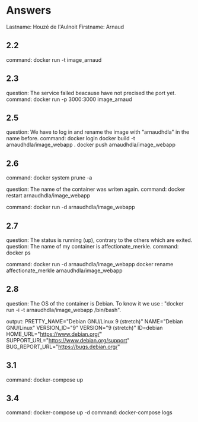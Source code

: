 # Answers

Lastname: Houzé de l'Aulnoit
Firstname: Arnaud

## 2.2
command: docker run -t image_arnaud

## 2.3
question: The service failed beacause have not precised the port yet.
command: docker run -p 3000:3000 image_arnaud

## 2.5
question: We have to log in and rename the image with "arnaudhdla" in the name before.
command: docker login
docker build -t arnaudhdla/image_webapp .
docker push arnaudhdla/image_webapp

## 2.6
command: docker system prune -a

question: The name of the container was writen again.
command: docker restart arnaudhdla/image_webapp

command: docker run -d arnaudhdla/image_webapp

## 2.7
question: The status is running (up), contrary to the others which are exited.
question: The name of my container is affectionate_merkle.
command: docker ps

command: docker run -d arnaudhdla/image_webapp
docker rename affectionate_merkle arnaudhdla/image_webapp

## 2.8
question: The OS of the container is Debian.
To know it we use : "docker run -i -t arnaudhdla/image_webapp /bin/bash".

output:
PRETTY_NAME="Debian GNU/Linux 9 (stretch)"
NAME="Debian GNU/Linux"
VERSION_ID="9"
VERSION="9 (stretch)"
ID=debian
HOME_URL="https://www.debian.org/"
SUPPORT_URL="https://www.debian.org/support"
BUG_REPORT_URL="https://bugs.debian.org/"

## 3.1
command: docker-compose up

## 3.4
command: docker-compose up -d
command: docker-compose logs
